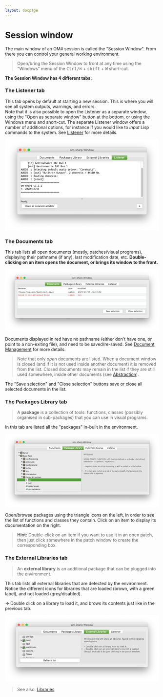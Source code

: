 ```yaml
---
layout: docpage
---
```


# Session window

The main window of an OM# session is called the "Session Window". 
From there you can control your general working environment.

> Open/bring the Session Window to front at any time using the "Windows" menu of the  <kbd>Ctrl/⌘</kbd> + <kbd>shift</kbd> + <kbd>W</kbd> short-cut.


**The Session Window has 4 different tabs:**

### The **Listener** tab

This tab opens by default at starting a new session. This is where you will see all system outputs, warnings, and errors.   
Note that it is also possible to open the Listener as a separate window, using the "Open as separate window" button at the bottom, or using the Windows menu and short-cut. The separate Listener window offers a number of additional options, for instance if you would like to _input_ Lisp commands to the system. See [Listener](listener) for more details.


<img src="session_img/session-listener.png">

### The **Documents** tab 

This tab lists all open documents (mostly, patches/visual programs), displaying their pathname (if any), last modification date, etc. 
**Double-clicking on an item opens the document, or brings its window to the front.**

<img src="session_img/session-documents.png">


Documents displayed in red have no pathname (either don't have one, or point to a non-exiting file), and need to be saved/re-saved. 
See [Document Management](doc-management) for more details. 

> Note that only _open_ documents are listed. When a document window is closed (and if it is not used inside another document) it is removed from the list. 
Closed documents may remain in the list if they are still used somewhere, inside other documents (see [Abstraction](abstraction)). 

The "Save selection" and "Close selection" buttons save or close all selected documents in the list.

### The **Packages Library** tab 

> A **package** is a collection of tools: functions, classes (possibly organised in sub-packages) that you can use in visual programs.

In this tab are listed all the "packages" in-built in the environment.

<img src="session_img/session-packages.png">

Open/browse packages using the triangle icons on the left, in order to see the list of functions and classes they contain.
Click on an item to display its documentation on the right.

> **Hint:** Double-click on an item if you want to use it in an open patch, then just click somewhere in the patch window to create the corresponding box.

### The **External Libraries** tab 

> An **external library** is an additional package that can be plugged into the environment.

This tab lists all external libraries that are detected by the environment. 
Notice the different icons for libraries that are loaded (brown, with a green label), and not loaded (grey/disabled). 

=> Double click on a library to load it, and brows its contents just like in the previous tab.

<img src="session_img/session-libs.png">


> See also: [Libraries](libraries)
